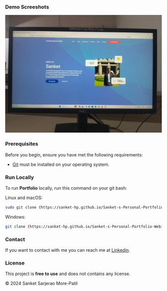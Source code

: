 
### Demo Screeshots

![Portfolio Desktop Demo](./readme-images/desktop.jpg "Desktop Demo")

### Prerequisites

Before you begin, ensure you have met the following requirements:

* [Git](https://git-scm.com/downloads "Download Git") must be installed on your operating system.

### Run Locally

To run **Portfolio** locally, run this command on your git bash:

Linux and macOS:

```bash
sudo git clone (https://sanket-hp.github.io/Sanket-s-Personal-Portfolio-Webiste-2024/)
```

Windows:

```bash
git clone (https://sanket-hp.github.io/Sanket-s-Personal-Portfolio-Webiste-2024/)
```

### Contact

If you want to contact with me you can reach me at [Linkedin](https://www.linkedin.com/in/sanket-more-patil-3149a9255?utm_source=share&utm_campaign=share_via&utm_content=profile&utm_medium=android_app).

### License

This project is **free to use** and does not contains any license.
<footer> © 2024 Sanket Sarjerao More-Patil</footer>
